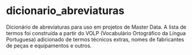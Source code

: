 # dicionario_abreviaturas
Dicionário de abreviaturas para uso em projetos de Master Data.
A lista de termos foi construída a partir do VOLP (Vocabulário Ortográfico da Língua Portuguesa) adicionado de termos técnicos extras, nomes de fabricantes de peças e equipamentos e outros.
